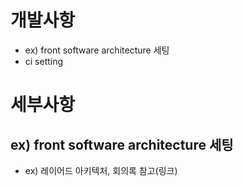 # 개발사항
- ex) front software architecture 세팅
- ci setting

# 세부사항
## ex) front software architecture 세팅
- ex) 레이어드 아키텍처, 회의록 참고(링크)
